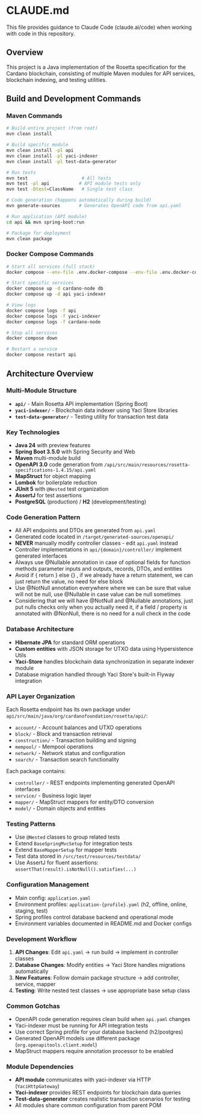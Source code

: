 # CLAUDE.md

This file provides guidance to Claude Code (claude.ai/code) when working with code in this repository.

## Overview

This project is a Java implementation of the Rosetta specification for the Cardano blockchain, consisting of multiple Maven modules for API services, blockchain indexing, and testing utilities.

## Build and Development Commands

### Maven Commands
```bash
# Build entire project (from root)
mvn clean install

# Build specific module
mvn clean install -pl api
mvn clean install -pl yaci-indexer
mvn clean install -pl test-data-generator

# Run tests
mvn test                    # All tests
mvn test -pl api           # API module tests only
mvn test -Dtest=ClassName   # Single test class

# Code generation (happens automatically during build)
mvn generate-sources       # Generates OpenAPI code from api.yaml

# Run application (API module)
cd api && mvn spring-boot:run

# Package for deployment
mvn clean package
```

### Docker Compose Commands
```bash
# Start all services (full stack)
docker compose --env-file .env.docker-compose --env-file .env.docker-compose-profile-mid-level up -d

# Start specific services
docker compose up -d cardano-node db
docker compose up -d api yaci-indexer

# View logs
docker compose logs -f api
docker compose logs -f yaci-indexer
docker compose logs -f cardano-node

# Stop all services
docker compose down

# Restart a service
docker compose restart api
```

## Architecture Overview

### Multi-Module Structure
- **`api/`** - Main Rosetta API implementation (Spring Boot)
- **`yaci-indexer/`** - Blockchain data indexer using Yaci Store libraries
- **`test-data-generator/`** - Testing utility for transaction test data

### Key Technologies
- **Java 24** with preview features
- **Spring Boot 3.5.0** with Spring Security and Web
- **Maven** multi-module build
- **OpenAPI 3.0** code generation from `/api/src/main/resources/rosetta-specifications-1.4.15/api.yaml`
- **MapStruct** for object mapping
- **Lombok** for boilerplate reduction
- **JUnit 5** with `@Nested` test organization
- **AssertJ** for test assertions
- **PostgreSQL** (production) / **H2** (development/testing)

### Code Generation Pattern
- All API endpoints and DTOs are generated from `api.yaml`
- Generated code located in `/target/generated-sources/openapi/`
- **NEVER** manually modify controller classes - edit `api.yaml` instead
- Controller implementations in `api/{domain}/controller/` implement generated interfaces
- Always use @Nullable annotation in case of optional fields for function methods parameter inputs and outputs, records, DTOs, and entities
- Avoid if { return } else {} , if we already have a return statement, we can just return the value, no need for else block
- Use @NotNull annotation everywhere where we can be sure that value will not be null, use @Nullable in case value can be null sometimes
- Considering that we will have @NotNull and @Nullable annotations, just put nulls checks only when you actually need it, if a field / property is annotated with @NonNull, there is no need for a null check in the code

### Database Architecture
- **Hibernate JPA** for standard ORM operations
- **Custom entities** with JSON storage for UTXO data using Hypersistence Utils
- **Yaci-Store** handles blockchain data synchronization in separate indexer module
- Database migration handled through Yaci Store's built-in Flyway integration

### API Layer Organization
Each Rosetta endpoint has its own package under `api/src/main/java/org/cardanofoundation/rosetta/api/`:
- `account/` - Account balances and UTXO operations
- `block/` - Block and transaction retrieval  
- `construction/` - Transaction building and signing
- `mempool/` - Mempool operations
- `network/` - Network status and configuration
- `search/` - Transaction search functionality

Each package contains:
- `controller/` - REST endpoints implementing generated OpenAPI interfaces
- `service/` - Business logic layer
- `mapper/` - MapStruct mappers for entity/DTO conversion
- `model/` - Domain objects and entities

### Testing Patterns
- Use `@Nested` classes to group related tests
- Extend `BaseSpringMvcSetup` for integration tests
- Extend `BaseMapperSetup` for mapper tests
- Test data stored in `/src/test/resources/testdata/`
- Use AssertJ for fluent assertions: `assertThat(result).isNotNull().satisfies(...)`

### Configuration Management
- Main config: `application.yaml`
- Environment profiles: `application-{profile}.yaml` (h2, offline, online, staging, test)
- Spring profiles control database backend and operational mode
- Environment variables documented in README.md and Docker configs

### Development Workflow
1. **API Changes**: Edit `api.yaml` → run build → implement in controller classes
2. **Database Changes**: Modify entities → Yaci Store handles migrations automatically  
3. **New Features**: Follow domain package structure → add controller, service, mapper
4. **Testing**: Write nested test classes → use appropriate base setup class

### Common Gotchas
- OpenAPI code generation requires clean build when `api.yaml` changes
- Yaci-indexer must be running for API integration tests
- Use correct Spring profile for your database backend (h2/postgres)
- Generated OpenAPI models use different package (`org.openapitools.client.model`)
- MapStruct mappers require annotation processor to be enabled

### Module Dependencies
- **API module** communicates with yaci-indexer via HTTP (`YaciHttpGateway`)
- **Yaci-indexer** provides REST endpoints for blockchain data queries
- **Test-data-generator** creates realistic transaction scenarios for testing
- All modules share common configuration from parent POM